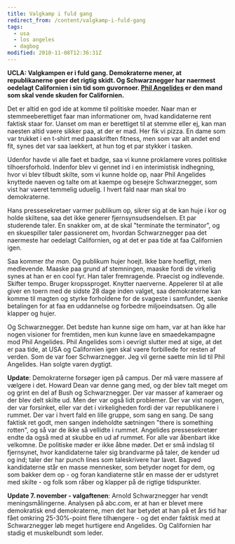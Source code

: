 ```yaml
---
title: Valgkamp i fuld gang
redirect_from: /content/valgkamp-i-fuld-gang
tags:
  - usa
  - los angeles
  - dagbog
modified: 2010-11-08T12:36:31Z
---
```


**UCLA: Valgkampen er i fuld gang. Demokraterne mener, at republikanerne goer det rigtig skidt. Og Schwarznegger har naermest oedelagt Californien i sin tid som guvornoer. [Phil Angelides](http://www.angelides.com/) er den mand som skal vende skuden for Californien.**

Det er altid en god ide at komme til politiske moeder. Naar man er stemmeeberettiget faar man informationer om, hvad kandidaterne rent faktisk staar for. Uanset om man er berettiget til at stemme eller ej, kan man naesten altid vaere sikker paa, at der er mad. Her fik vi pizza. En dame som var trukket i en t-shirt med paaskriften fitness, men som var alt andet end fit, synes det var saa laekkert, at hun tog et par stykker i tasken.

Udenfor havde vi alle faet et badge, saa vi kunne proklamere vores politiske tilhoersforhold. Indenfor blev vi gennet ind i en interimistisk indhegning, hvor vi blev tilbudt skilte, som vi kunne holde op, naar Phil Angelides knyttede naeven og talte om at kaempe og besejre Schwarznegger, som vist har vaeret temmelig uduelig. I hvert fald naar man skal tro demokraterne.

Hans pressesekretaer varmer publikum op, sikrer sig at de kan huje i kor og holde skiltene, saa det ikke generer fjernsynsudsendelsen. Et par studerende taler. En snakker om, at de skal "terminate the terminator", og en skuespiller taler passioneret om, hvordan Schwarznegger paa det naermeste har oedelagt Californien, og at det er paa tide at faa Californien igen.

Saa kommer _the man_. Og publikum hujer hoejt. Ikke bare hoefligt, men medlevende. Maaske paa grund af stemningen, maaske fordi de virkelig synes at han er en cool fyr. Han taler fremragende. Praecist og indlevende. Skifter tempo. Bruger kropssproget. Knytter naerverne. Appelerer til at alle giver en toern med de sidste 28 dage inden valget, saa demokraterne kan komme til magten og styrke forholdene for de svageste i samfundet, saenke betalingen for at faa en uddannelse og forbedre miljoeindsatsen. Og alle klapper og hujer.

Og Schwarznegger. Det bedste han kunne sige om ham, var at han ikke har nogen visioner for fremtiden, men kun kunne lave en smaedekampagne mod Phil Angelides. Phil Angelides som i oevrigt slutter med at sige, at det er paa tide, at USA og Californien igen skal vaere forbillede for resten af verden. Som de var foer Schwarznegger. Jeg vil gerne saette min lid til Phil Angelides. Han solgte varen dygtigt.

**Update**: Demokraterne forsøger igen på campus. Der må være massere af vælgere i det. Howard Dean var denne gang med, og der blev talt meget om og grint en del af Bush og Schwarznegger. Der var masser af kameraer og der blev delt skilte ud. Men der var også lidt problemer. Der var vist nogen, der var forsinket, eller var det i virkeligheden fordi der var republikanere i rummet. Der var i hvert fald en lille gruppe, som sang en sang. De sang faktisk ret godt, men sangen indeholdte sætningen "there is something rotten", og så var de ikke så vellidte i rummet. Angelides pressesekretær endte da også med at skubbe en ud af rummet. For alle var åbenbart ikke velkomne. De politiske møder er ikke åbne møder. Det er små indslag til fjernsynet, hvor kandidaterne taler sig brandvarme på taler, de kender ud og ind; taler der har punch lines som taleskrivere har lavet. Bagved kandidaterne står en masse mennesker, som betyder noget for dem, og som bakker dem op - og foran kandiaterne står en masse der er udstyret med skilte - og folk som råber og klapper på de rigtige tidspunkter.

**Update 7. november - valgaftenen**: Arnold Schwarznegger har vendt meningsmålingerne. Analysen på abc.com, er at han er blevet mere demokratisk end demokraterne, men det har betydet at han på et års tid har fået omkring 25-30%-point flere tilhængere - og det ender faktisk med at Schwarznegger løb meget hurtigere end Angelides. Og Californien har stadig et muskelbundt som leder.
